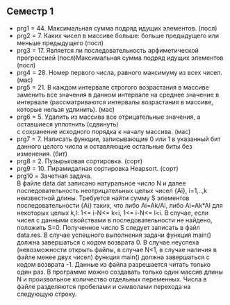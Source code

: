 ## Семестр 1
- prg1 = 44. Максимальная сумма подряд идущих элементов. (посл)
- prg2 = 7. Каких чисел в массиве больше: больше предыдущего или меньше предыдущего (посл)
- prg3 = 17. Является ли последовательность арфиметической прогрессией (посл)Максимальная сумма подряд идущих элементов (посл)
- prg4 = 28. Номер первого числа, равного максимуму из всех чисел. (мас)
- prg5 = 21. В каждом интервале строгого возрастания в массиве заменить все значения
в данном интервале на среднее значение в интервале (рассматриваются интервалы
возрастания в массиве, которые нельзя удлинить). (мас)
- prg6 = 5. Удалить из массива все отрицательные значения, а оставшиеся уплотнить (сдвинуть)  
с сохранение исходного порядка к началу массива. (мас)
- prg7 = 7. Написать функции, записывающие 0 или 1 в указанный бит данного целого числа
и оставляющие остальные биты без изменения. (бит)
- prg8 = 2. Пузырьковая сортировка. (сорт)
- prg9 = 10. Пирамидалная сортировка Heapsort. (сорт)
- prg10 = Зачетная задача.  
В файле data.dat записано натуральное число N и далее последовательность 
неотрицательных целых чисел {Ai}, i=1,..,k неизвестной длины.
Требуется найти сумму S элементов последовательности {Ai} таких, что 
либо Ai=Ak/Al, либо Ai=Ak*Al 
для некоторых целых k,l: 1<= i-N<= k<i, 1<= i-N<= l<i. 
В случае, если чисел с данными свойствами в  последовательности 
не найдено, положить S=0.
Полученное число S следует записать в файл data.res.
В случае успешного выполнения задачи функция main() должна завершаться 
с кодом возврата 0. В случае неуспеха 
(невозможности открыть файлы, в случае N<1, в случае наличия в файле 
менее двух чисел) функция main() должна завершаться с кодом возврата -1.
Данные из файла разрешается читать только один раз. В программе можно 
создавать только один массив длины N и произвольное количество 
отдельных переменных. Числа в файле разделяются пробелами и символами 
перехода на следующую строку.
